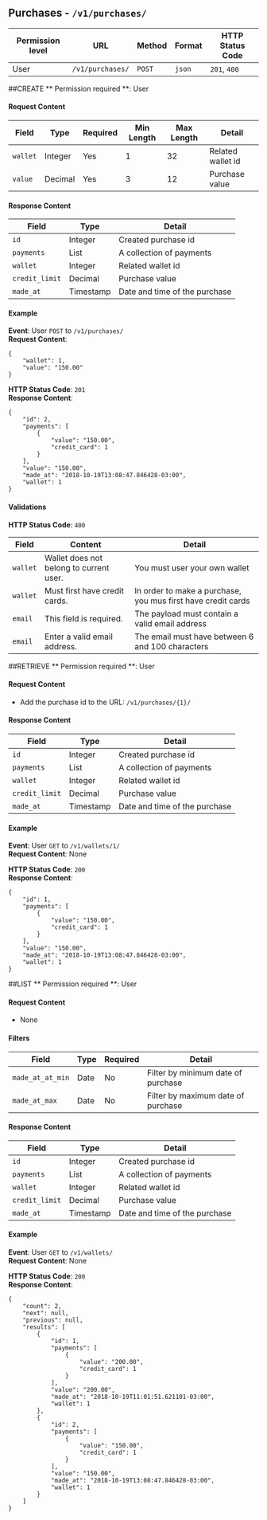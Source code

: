 ## Purchases - `/v1/purchases/`


| Permission level  |   URL| Method  | Format   |  HTTP Status Code |
|---|---|---|---|---|
|  User |  `/v1/purchases/` |   `POST`|  `json` |  `201`, `400` |


##CREATE
** Permission required **: User

#### Request Content

|  Field | Type  | Required  |  Min Length |  Max Length |  Detail |
|---|---|---|---|---|---|
| `wallet` |  Integer |  Yes |  1 |  32 |  Related wallet id |
| `value` |  Decimal |  Yes | 3  | 12  | Purchase value  |


#### Response Content
|  Field | Type  |Detail   |
|---|---|---|
|  `id`|  Integer |  Created purchase id|
|  `payments`|  List |  A collection of payments|
|  `wallet`|  Integer |  Related wallet id|
|  `credit_limit` | Decimal  |  Purchase value |
|  `made_at`|  Timestamp |  Date and time of the purchase |

#### Example

**Event**: User `POST` to `/v1/purchases/`  
**Request Content**: 
```
{
	"wallet": 1,
	"value": "150.00"	
}
```

**HTTP Status Code**: `201`  
**Response Content**:
```
{
	"id": 2,
	"payments": [
		{
			"value": "150.00",
			"credit_card": 1
		}
	],
	"value": "150.00",
	"made_at": "2018-10-19T13:08:47.846428-03:00",
	"wallet": 1
}
```

#### Validations
**HTTP Status Code**: `400`  

| Field  | Content  |  Detail |
|---|---|---|
| `wallet`  | Wallet does not belong to current user. |  You must user your own wallet |
| `wallet`  | Must first have credit cards. |  In order to make a purchase, you mus first have credit cards |
| `email`|  This field is required. | The payload must contain a valid email address  |
| `email` | Enter a valid email address.  | The email must have between 6 and 100 characters  |


##RETRIEVE
** Permission required **: User
#### Request Content
 - Add the purchase id to the URL: `/v1/purchases/{1}/`

#### Response Content
|  Field | Type  |Detail   |
|---|---|---|
|  `id`|  Integer |  Created purchase id|
|  `payments`|  List |  A collection of payments|
|  `wallet`|  Integer |  Related wallet id|
|  `credit_limit` | Decimal  |  Purchase value |
|  `made_at`|  Timestamp |  Date and time of the purchase |

#### Example

**Event**: User `GET` to `/v1/wallets/1/`  
**Request Content**:  None

**HTTP Status Code**: `200`  
**Response Content**:
```
{
	"id": 1,
	"payments": [
		{
			"value": "150.00",
			"credit_card": 1
		}
	],
	"value": "150.00",
	"made_at": "2018-10-19T13:08:47.846428-03:00",
	"wallet": 1
}
```

##LIST
** Permission required **: User
#### Request Content
 - None

#### Filters

| Field  | Type  | Required  | Detail  |
|---|---|---|---|
| `made_at_at_min`  | Date  |  No |  Filter by minimum date of purchase |
| `made_at_max`  | Date  |  No |  Filter by maximum date of purchase |

#### Response Content
|  Field | Type  |Detail   |
|---|---|---|
|  `id`|  Integer |  Created purchase id|
|  `payments`|  List |  A collection of payments|
|  `wallet`|  Integer |  Related wallet id|
|  `credit_limit` | Decimal  |  Purchase value |
|  `made_at`|  Timestamp |  Date and time of the purchase |

#### Example

**Event**: User `GET` to `/v1/wallets/`  
**Request Content**:  None


**HTTP Status Code**: `200`  
**Response Content**:
```
{
	"count": 2,
	"next": null,
	"previous": null,
	"results": [
		{
			"id": 1,
			"payments": [
				{
					"value": "200.00",
					"credit_card": 1
				}
			],
			"value": "200.00",
			"made_at": "2018-10-19T11:01:51.621101-03:00",
			"wallet": 1
		},
		{
			"id": 2,
			"payments": [
				{
					"value": "150.00",
					"credit_card": 1
				}
			],
			"value": "150.00",
			"made_at": "2018-10-19T13:08:47.846428-03:00",
			"wallet": 1
		}
	]
}
```